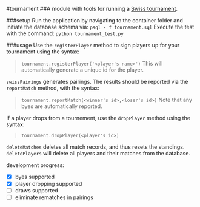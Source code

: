 #tournament
##A module with tools for running a [Swiss tournament](https://en.wikipedia.org/wiki/Swiss-system_tournament).</h2>

###setup
Run the application by navigating to the container folder and initiate the database schema via:
`psql - f tournament.sql` 
Execute the test with the command: 
`python tournament_test.py`

###usage
Use the `registerPlayer` method to sign players up for your tournament using the syntax:
>```tournament.registerPlayer('<player's name>')```
This will automatically generate a unique id for the player.

`swissPairings` generates pairings.
The results should be reported via the `reportMatch` method, with the syntax:
>```tournament.reportMatch(<winner's id>,<loser's id>)```
Note that any byes are automatically reported.

If a player drops from a tournement, use the `dropPlayer` method using the syntax:
>```tournament.dropPlayer(<player's id>)```

`deleteMatches` deletes all match records, and thus resets the standings.
`deletePlayers` will delete all players and their matches from the database.

development progress:
- [x] byes supported
- [x] player dropping supported
- [ ] draws supported
- [ ] eliminate rematches in pairings